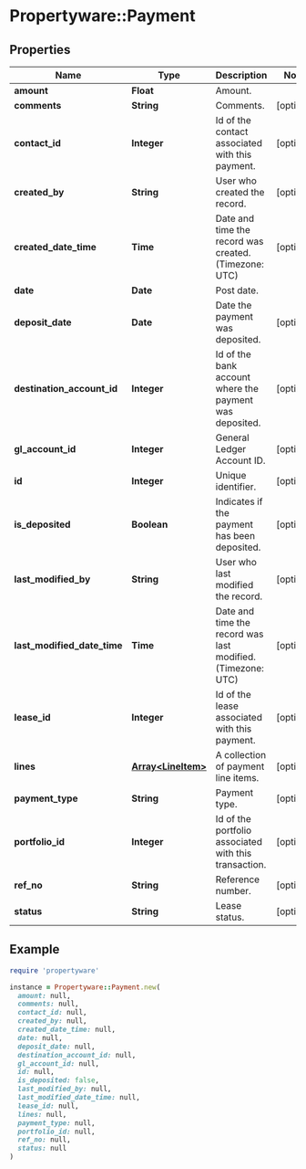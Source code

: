 # Propertyware::Payment

## Properties

| Name | Type | Description | Notes |
| ---- | ---- | ----------- | ----- |
| **amount** | **Float** | Amount. |  |
| **comments** | **String** | Comments. | [optional] |
| **contact_id** | **Integer** | Id of the contact associated with this payment. | [optional] |
| **created_by** | **String** | User who created the record. | [optional] |
| **created_date_time** | **Time** | Date and time the record was created. (Timezone: UTC) | [optional] |
| **date** | **Date** | Post date. |  |
| **deposit_date** | **Date** | Date the payment was deposited. | [optional] |
| **destination_account_id** | **Integer** | Id of the bank account where the payment was deposited. | [optional] |
| **gl_account_id** | **Integer** | General Ledger Account ID. | [optional] |
| **id** | **Integer** | Unique identifier. | [optional] |
| **is_deposited** | **Boolean** | Indicates if the payment has been deposited. | [optional] |
| **last_modified_by** | **String** | User who last modified the record. | [optional] |
| **last_modified_date_time** | **Time** | Date and time the record was last modified. (Timezone: UTC) | [optional] |
| **lease_id** | **Integer** | Id of the lease associated with this payment. | [optional] |
| **lines** | [**Array&lt;LineItem&gt;**](LineItem.md) | A collection of payment line items. | [optional] |
| **payment_type** | **String** | Payment type. | [optional] |
| **portfolio_id** | **Integer** | Id of the portfolio associated with this transaction. | [optional] |
| **ref_no** | **String** | Reference number. | [optional] |
| **status** | **String** | Lease status. | [optional] |

## Example

```ruby
require 'propertyware'

instance = Propertyware::Payment.new(
  amount: null,
  comments: null,
  contact_id: null,
  created_by: null,
  created_date_time: null,
  date: null,
  deposit_date: null,
  destination_account_id: null,
  gl_account_id: null,
  id: null,
  is_deposited: false,
  last_modified_by: null,
  last_modified_date_time: null,
  lease_id: null,
  lines: null,
  payment_type: null,
  portfolio_id: null,
  ref_no: null,
  status: null
)
```


